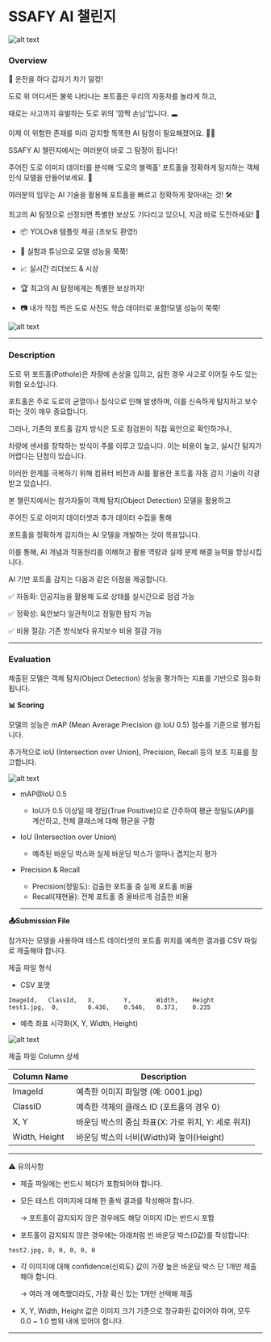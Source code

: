 # SSAFY AI 챌린지

![alt text](image.png)

### Overview

🚗 운전을 하다 갑자기 차가 덜컹!

도로 위 어디서든 불쑥 나타나는 포트홀은 우리의 자동차를 놀라게 하고,

때로는 사고까지 유발하는 도로 위의 ‘깜짝 손님’입니다. 🕳️

이제 이 위험한 존재를 미리 감지할 똑똑한 AI 탐정이 필요해졌어요. 🕵️‍♂️

SSAFY AI 챌린지에서는 여러분이 바로 그 탐정이 됩니다!

주어진 도로 이미지 데이터를 분석해 ‘도로의 블랙홀’ 포트홀을 정확하게 탐지하는 객체 인식 모델을 만들어보세요. 🧠

여러분의 임무는 AI 기술을 활용해 포트홀을 빠르고 정확하게 찾아내는 것! 🛠️

최고의 AI 탐정으로 선정되면 특별한 보상도 기다리고 있으니, 지금 바로 도전하세요! 🎯

- 📦 YOLOv8 템플릿 제공 (초보도 환영!)

- 🧪 실험과 튜닝으로 모델 성능을 쭉쭉!

- 📈 실시간 리더보드 & 시상

- 🏆 최고의 AI 탐정에게는 특별한 보상까지!

- 📷 내가 직접 찍은 도로 사진도 학습 데이터로 포함!모델 성능이 쭉쭉!

![alt text](image-1.png)

---

### Description

도로 위 포트홀(Pothole)은 차량에 손상을 입히고, 심한 경우 사고로 이어질 수도 있는 위험 요소입니다.

포트홀은 주로 도로의 균열이나 침식으로 인해 발생하며, 이를 신속하게 탐지하고 보수하는 것이 매우 중요합니다.

그러나, 기존의 포트홀 감지 방식은 도로 점검원이 직접 육안으로 확인하거나,

차량에 센서를 장착하는 방식이 주를 이루고 있습니다. 이는 비용이 높고, 실시간 탐지가 어렵다는 단점이 있습니다.

이러한 한계를 극복하기 위해 컴퓨터 비전과 AI를 활용한 포트홀 자동 감지 기술이 각광받고 있습니다.

본 챌린지에서는 참가자들이 객체 탐지(Object Detection) 모델을 활용하고

주어진 도로 이미지 데이터셋과 추가 데이터 수집을 통해

포트홀을 정확하게 감지하는 AI 모델을 개발하는 것이 목표입니다.

이를 통해, AI 개념과 작동원리를 이해하고 활용 역량과 실제 문제 해결 능력을 향상시킵니다.

AI 기반 포트홀 감지는 다음과 같은 이점을 제공합니다.

✅ 자동화: 인공지능을 활용해 도로 상태를 실시간으로 점검 가능

✅ 정확성: 육안보다 일관적이고 정밀한 탐지 가능

✅ 비용 절감: 기존 방식보다 유지보수 비용 절감 가능

---

### Evaluation

제출된 모델은 객체 탐지(Object Detection) 성능을 평가하는 지표를 기반으로 점수화됩니다.

**📊 Scoring**

모델의 성능은 mAP (Mean Average Precision @ IoU 0.5) 점수를 기준으로 평가됩니다.

추가적으로 IoU (Intersection over Union), Precision, Recall 등의 보조 지표를 참고합니다.

![alt text](image-2.png)

- mAP@IoU 0.5
  - IoU가 0.5 이상일 때 정답(True Positive)으로 간주하여 평균 정밀도(AP)를 계산하고, 전체 클래스에 대해 평균을 구함
- IoU (Intersection over Union)
  - 예측된 바운딩 박스와 실제 바운딩 박스가 얼마나 겹치는지 평가
- Precision & Recall
  - Precision(정밀도): 검출한 포트홀 중 실제 포트홀 비율
  - Recall(재현율): 전체 포트홀 중 올바르게 검출한 비율

  ---

**📤Submission File**

참가자는 모델을 사용하여 테스트 데이터셋의 포트홀 위치를 예측한 결과를 CSV 파일로 제출해야 합니다.

제출 파일 형식

- CSV 포맷

```
ImageId,   ClassId,   X,        Y,       Width,    Height
test1.jpg,  0,        0.436,    0.546,   0.373,    0.235
```

- 예측 좌표 시각화(X, Y, Width, Height)

![alt text](image-3.png)

제출 파일 Column 상세

| Column Name |	Description |
| --- | --- |
| ImageId	| 예측한 이미지 파일명 (예: 0001.jpg) |
| ClassID |	예측한 객체의 클래스 ID (포트홀의 경우 0) |
| X, Y	| 바운딩 박스의 중심 좌표(X: 가로 위치, Y: 세로 위치) |
| Width, Height	| 바운딩 박스의 너비(Width)와 높이(Height) |

---

⚠️ 유의사항
- 제출 파일에는 반드시 헤더가 포함되어야 합니다.
- 모든 테스트 이미지에 대해 한 줄씩 결과를 작성해야 합니다.
  
  → 포트홀이 감지되지 않은 경우에도 해당 이미지 ID는 반드시 포함
- 포트홀이 감지되지 않은 경우에는 아래처럼 빈 바운딩 박스(0값)를 작성합니다:
```
test2.jpg, 0, 0, 0, 0, 0
```
- 각 이미지에 대해 confidence(신뢰도) 값이 가장 높은 바운딩 박스 단 1개만 제출해야 합니다.

  → 여러 개 예측했더라도, 가장 확신 있는 1개만 선택해 제출
- X, Y, Width, Height 값은 이미지 크기 기준으로 정규화된 값이어야 하며,
모두 0.0 ~ 1.0 범위 내에 있어야 합니다.

---
